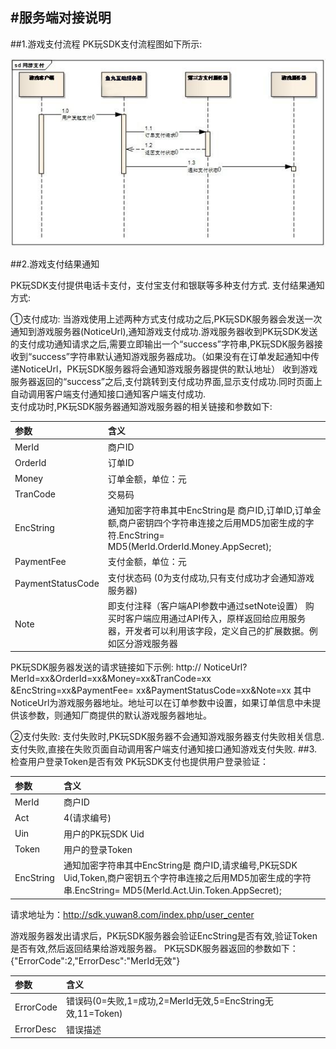 #服务端对接说明
------
##1.游戏支付流程
PK玩SDK支付流程图如下所示:<br>

![image](images/image.jpg)<br>

##2.游戏支付结果通知

PK玩SDK支付提供电话卡支付，支付宝支付和银联等多种支付方式.
支付结果通知方式:

①支付成功: 
当游戏使用上述两种方式支付成功之后,PK玩SDK服务器会发送一次通知到游戏服务器(NoticeUrl),通知游戏支付成功.游戏服务器收到PK玩SDK发送的支付成功通知请求之后,需要立即输出一个“success”字符串,PK玩SDK服务器接收到“success”字符串默认通知游戏服务器成功。（如果没有在订单发起通知中传递NoticeUrl，PK玩SDK服务器将会通知游戏服务器提供的默认地址）
收到游戏服务器返回的“success”之后,支付跳转到支付成功界面,显示支付成功.同时页面上自动调用客户端支付通知接口通知客户端支付成功.<br>
支付成功时,PK玩SDK服务器通知游戏服务器的相关链接和参数如下:

|参数|含义|
|:---|:---|
|MerId|	商户ID|
|OrderId|	订单ID|
|Money	|订单金额，单位：元|
|TranCode|	交易码|
|EncString|	通知加密字符串其中EncString是 商户ID,订单ID,订单金额,商户密钥四个字符串连接之后用MD5加密生成的字符.EncString= MD5(MerId.OrderId.Money.AppSecret);|
|PaymentFee	|支付金额，单位：元|
|PaymentStatusCode|	支付状态码 (0为支付成功,只有支付成功才会通知游戏服务器)
|Note|	即支付注释（客户端API参数中通过setNote设置） 购买时客户端应用通过API传入，原样返回给应用服务器，开发者可以利用该字段，定义自己的扩展数据。例如区分游戏服务器|
PK玩SDK服务器发送的请求链接如下示例:
http:// NoticeUrl? MerId=xx&OrderId=xx&Money=xx&TranCode=xx
&EncString=xx&PaymentFee= xx&PaymentStatusCode=xx&Note=xx
其中NoticeUrl为游戏服务器地址。地址可以在订单参数中设置，如果订单信息中未提供该参数，则通知厂商提供的默认游戏服务器地址。

②支付失败:
支付失败时,PK玩SDK服务器不会通知游戏服务器支付失败相关信息.
支付失败,直接在失败页面自动调用客户端支付通知接口通知游戏支付失败.
##3.检查用户登录Token是否有效
PK玩SDK支付也提供用户登录验证：

|参数|含义|
|:---|:---|
|MerId|	商户ID|
|Act|	4(请求编号)|
|Uin|	用户的PK玩SDK Uid|
|Token	|用户的登录Token|
|EncString	|通知加密字符串其中EncString是 商户ID,请求编号,PK玩SDK Uid,Token,商户密钥五个字符串连接之后用MD5加密生成的字符串.EncString= MD5(MerId.Act.Uin.Token.AppSecret);|
请求地址为：http://sdk.yuwan8.com/index.php/user_center

游戏服务器发出请求后，PK玩SDK服务器会验证EncString是否有效,验证Token是否有效,然后返回结果给游戏服务器。
PK玩SDK服务器返回的参数如下：
{"ErrorCode":2,"ErrorDesc":"MerId无效"}

|参数|含义|
|:---|:---|
|ErrorCode|	错误码(0=失败,1=成功,2=MerId无效,5=EncString无效,11=Token)|
|ErrorDesc|	错误描述|
